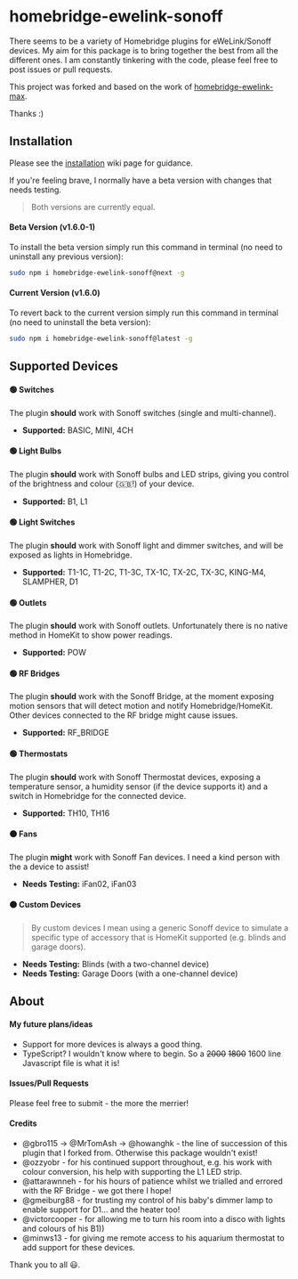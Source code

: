 # homebridge-ewelink-sonoff
There seems to be a variety of Homebridge plugins for eWeLink/Sonoff devices. My aim for this package is to bring together the best from all the different ones. I am constantly tinkering with the code, please feel free to post issues or pull requests.

This project was forked and based on the work of [homebridge-ewelink-max](https://github.com/howanghk/homebridge-ewelink).

Thanks :)
## Installation
Please see the [installation](https://github.com/thepotterfamily/homebridge-ewelink-sonoff/wiki/Installation) wiki page for guidance.

If you're feeling brave, I normally have a beta version with changes that needs testing.
> Both versions are currently equal.
#### Beta Version (v1.6.0-1)
To install the beta version simply run this command in terminal (no need to uninstall any previous version):
```bash
sudo npm i homebridge-ewelink-sonoff@next -g
```
#### Current Version (v1.6.0)
To revert back to the current version simply run this command in terminal (no need to uninstall the beta version):
```bash
sudo npm i homebridge-ewelink-sonoff@latest -g
```

## Supported Devices
#### 🟢 Switches
The plugin **should** work with Sonoff switches (single and multi-channel).
- **Supported:** BASIC, MINI, 4CH
#### 🟢 Light Bulbs
The plugin **should** work with Sonoff bulbs and LED strips, giving you control of the brightness and colour (🇬🇧!) of your device.
- **Supported:** B1, L1
#### 🟢 Light Switches
The plugin **should** work with Sonoff light and dimmer switches, and will be exposed as lights in Homebridge.
- **Supported:** T1-1C, T1-2C, T1-3C, TX-1C, TX-2C, TX-3C, KING-M4, SLAMPHER, D1
#### 🟢 Outlets
The plugin **should** work with Sonoff outlets. Unfortunately there is no native method in HomeKit to show power readings.
- **Supported:** POW
#### 🟢 RF Bridges
The plugin **should** work with the Sonoff Bridge, at the moment exposing motion sensors that will detect motion and notify Homebridge/HomeKit. Other devices connected to the RF bridge might cause issues.
- **Supported:** RF_BRIDGE
#### 🟢 Thermostats
The plugin **should** work with Sonoff Thermostat devices, exposing a temperature sensor, a humidity sensor (if the device supports it) and a switch in Homebridge for the connected device.
- **Supported:** TH10, TH16
#### 🟠 Fans
The plugin **might** work with Sonoff Fan devices. I need a kind person with the a device to assist!
- **Needs Testing:** iFan02, iFan03
#### 🟠 Custom Devices
> By custom devices I mean using a generic Sonoff device to simulate a specific type of accessory that is HomeKit supported (e.g. blinds and garage doors).
- **Needs Testing:** Blinds (with a two-channel device)
- **Needs Testing:** Garage Doors (with a one-channel device)
## About
#### My future plans/ideas
- Support for more devices is always a good thing.
- TypeScript? I wouldn't know where to begin. So a ~~2000~~ ~~1800~~ 1600 line Javascript file is what it is!
#### Issues/Pull Requests
Please feel free to submit - the more the merrier!
#### Credits
- @gbro115 → @MrTomAsh → @howanghk - the line of succession of this plugin that I forked from. Otherwise this package wouldn't exist!
- @ozzyobr - for his continued support throughout, e.g. his work with colour conversion, his help with supporting the L1 LED strip.
- @attarawnneh - for his hours of patience whilst we trialled and errored with the RF Bridge - we got there I hope!
- @gmeiburg88 - for trusting my control of his baby's dimmer lamp to enable support for D1... and the heater too!
- @victorcooper - for allowing me to turn his room into a disco with lights and colours of his B1))
- @minws13 - for giving me remote access to his aquarium thermostat to add support for these devices.

Thank you to all 😃.
